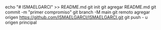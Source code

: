 echo "# ISMAELGARCI" >> README.md 
git init 
git agregar README.md 
git commit -m "primer compromiso" 
git branch -M main 
git remoto agregar origen https://github.com/ISMAELGARCI/ISMAELGARCI.git
 git push - u origen principal





